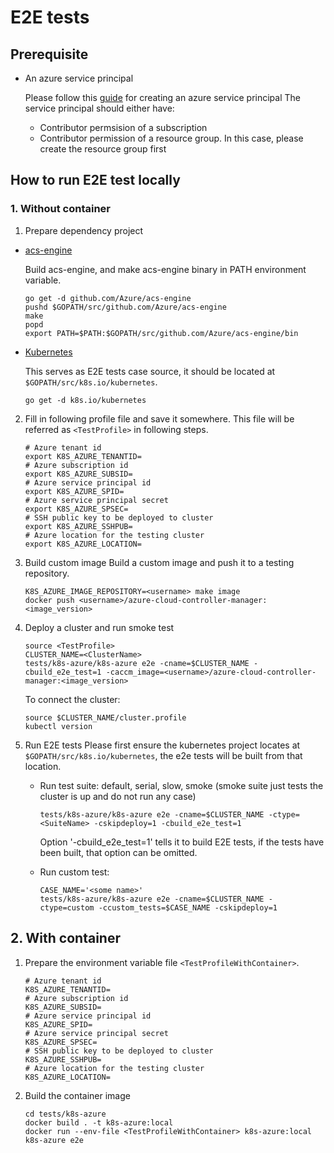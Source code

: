# E2E tests

## Prerequisite
- An azure service principal

    Please follow this [guide](https://github.com/Azure/acs-engine/blob/v0.14.0/docs/serviceprincipal.md) for creating an azure service principal
    The service principal should either have:
    - Contributor permsision of a subscription
    - Contributor permission of a resource group. In this case, please create the resource group first

## How to run E2E test locally

### 1. Without container

1. Prepare dependency project
- [acs-engine](https://github.com/Azure/acs-engine)

    Build acs-engine, and make acs-engine binary in PATH environment variable.

    ```
    go get -d github.com/Azure/acs-engine
    pushd $GOPATH/src/github.com/Azure/acs-engine
    make
    popd
    export PATH=$PATH:$GOPATH/src/github.com/Azure/acs-engine/bin
    ```

- [Kubernetes](https://github.com/kubernetes/kubernetes)

    This serves as E2E tests case source, it should be located at `$GOPATH/src/k8s.io/kubernetes`.

    ```
    go get -d k8s.io/kubernetes
    ```

2. Fill in following profile file and save it somewhere. This file will be referred as `<TestProfile>` in following steps.

    ```
    # Azure tenant id
    export K8S_AZURE_TENANTID=
    # Azure subscription id
    export K8S_AZURE_SUBSID=
    # Azure service principal id
    export K8S_AZURE_SPID=
    # Azure service principal secret
    export K8S_AZURE_SPSEC=
    # SSH public key to be deployed to cluster
    export K8S_AZURE_SSHPUB=
    # Azure location for the testing cluster
    export K8S_AZURE_LOCATION=
    ```

3. Build custom image
    Build a custom image and push it to a testing repository.
    ```
    K8S_AZURE_IMAGE_REPOSITORY=<username> make image
    docker push <username>/azure-cloud-controller-manager:<image_version>
    ```

4. Deploy a cluster and run smoke test
    ```
    source <TestProfile>
    CLUSTER_NAME=<ClusterName>
    tests/k8s-azure/k8s-azure e2e -cname=$CLUSTER_NAME -cbuild_e2e_test=1 -caccm_image=<username>/azure-cloud-controller-manager:<image_version>
    ```

    To connect the cluster:
    ```
    source $CLUSTER_NAME/cluster.profile
    kubectl version
    ```

5. Run E2E tests
    Please first ensure the kubernetes project locates at `$GOPATH/src/k8s.io/kubernetes`, the e2e tests will be built from that location.
    - Run test suite: default, serial, slow, smoke (smoke suite just tests the cluster is up and do not run any case)
        ```
        tests/k8s-azure/k8s-azure e2e -cname=$CLUSTER_NAME -ctype=<SuiteName> -cskipdeploy=1 -cbuild_e2e_test=1
        ```

        Option '-cbuild_e2e_test=1' tells it to build E2E tests, if the tests have been built, that option can be omitted.

    - Run custom test:
        ```
        CASE_NAME='<some name>'
        tests/k8s-azure/k8s-azure e2e -cname=$CLUSTER_NAME -ctype=custom -ccustom_tests=$CASE_NAME -cskipdeploy=1
        ```

## 2. With container

1. Prepare the environment variable file `<TestProfileWithContainer>`.
    ```
    # Azure tenant id
    K8S_AZURE_TENANTID=
    # Azure subscription id
    K8S_AZURE_SUBSID=
    # Azure service principal id
    K8S_AZURE_SPID=
    # Azure service principal secret
    K8S_AZURE_SPSEC=
    # SSH public key to be deployed to cluster
    K8S_AZURE_SSHPUB=
    # Azure location for the testing cluster
    K8S_AZURE_LOCATION=
    ```

2. Build the container image

    ```
    cd tests/k8s-azure
    docker build . -t k8s-azure:local
    docker run --env-file <TestProfileWithContainer> k8s-azure:local k8s-azure e2e
    ```
